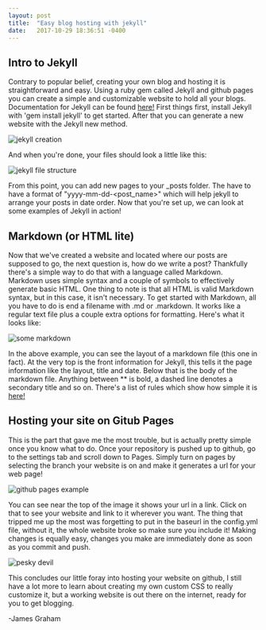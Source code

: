 ```yaml
---
layout: post
title:  "Easy blog hosting with jekyll"
date:   2017-10-29 18:36:51 -0400
---
```


**Intro to Jekyll**
-------------------

Contrary to popular belief, creating your own blog and hosting it is straightforward and easy. Using a ruby gem called Jekyll and github pages you can create a simple and customizable website to hold all your blogs. Documentation for Jekyll can be found [here!](https://jekyllrb.com) First things first, install Jekyll with 'gem install jekyll' to get started. After that you can generate a new website with the Jekyll new method. 

![jekyll creation](https://preview.ibb.co/j6LJAm/jekyll_new.png)

And when you're done, your files should look a little like this:

![jekyll file structure](https://preview.ibb.co/fFruGR/jekyll_file_structure.png)

From this point, you can add new pages to your \_posts folder. The have to have a format of "yyyy-mm-dd-\<post\_name\>" which will help jekyll to arrange your posts in date order. Now that you're set up, we can look at some examples of Jekyll in action!

**Markdown (or HTML lite)**
--------------------------

Now that we've created a website and located where our posts are supposed to go, the next question is, how do we write a post? Thankfully there's a simple way to do that with a language called Markdown. Markdown uses simple syntax and a couple of symbols to effectively generate basic HTML. One thing to note is that all HTML is valid Markdown syntax, but in this case, it isn't necessary.
To get started with Markdown, all you have to do is end a filename with .md or .markdown. It works like a regular text file plus a couple extra options for formatting. Here's what it looks like: 

![some markdown](https://preview.ibb.co/cWHbwR/markdown_example.png)

In the above example, you can see the layout of a markdown file (this one in fact). At the very top is the front information for Jekyll, this tells it the page information like the layout, title and date. Below that is the body of the markdown file. Anything between \*\* is bold, a dashed line denotes a secondary title and so on. There's a list of rules which show how simple it is [here!](https://github.com/adam-p/markdown-here/wiki/Markdown-Cheatsheet)

**Hosting your site on Gitub Pages**
------------------------------------

This is the part that gave me the most trouble, but is actually pretty simple once you know what to do. Once your repository is pushed up to github, go to the settings tab and scroll down to Pages. Simply turn on pages by selecting the branch your website is on and make it generates a url for your web page!

![github pages example](https://preview.ibb.co/c6Vzi6/github_pages_example.png)

You can see near the top of the image it shows your url in a link. Click on that to see your website and link to it wherever you want. The thing that tripped me up the most was forgetting to put in the baseurl in the config.yml file, without it, the whole website broke so make sure you include it! Making changes is equally easy, changes you make are immediately done as soon as you commit and push.

![pesky devil](https://preview.ibb.co/hDqbVm/config_baseurl.png)

This concludes our little foray into hosting your website on github, I still have a lot more to learn about creating my own custom CSS to really customize it, but a working website is out there on the internet, ready for you to get blogging.

-James Graham
